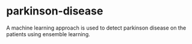 # parkinson-disease
A machine learning approach is used to detect parkinson disease on the patients using ensemble learning.
